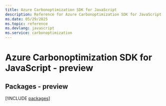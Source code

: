 ```yaml
---
title: Azure Carbonoptimization SDK for JavaScript
description: Reference for Azure Carbonoptimization SDK for JavaScript
ms.date: 05/29/2025
ms.topic: reference
ms.devlang: javascript
ms.service: carbonoptimization
---
```

# Azure Carbonoptimization SDK for JavaScript - preview
## Packages - preview
[!INCLUDE [packages](carbonoptimization-index.md)]